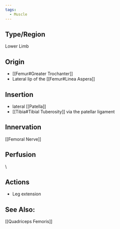 ```yaml
---
tags:
  - Muscle
---
```

## Type/Region 
Lower Limb

## Origin
- [[Femur#Greater Trochanter]]
- Lateral lip of the [[Femur#Linea Aspera]]

## Insertion
- lateral [[Patella]]
- [[Tibia#Tibial Tuberosity]] via the patellar ligament

## Innervation
[[Femoral Nerve]]

## Perfusion

\
## Actions
- Leg extension


## See Also:
[[Quadriceps Femoris]]

